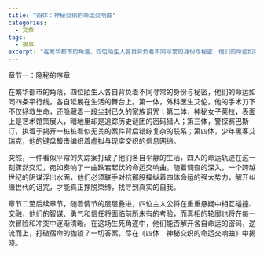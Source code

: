 ```yaml
---
title: "四体：神秘交织的命运交响曲"
categories:
  - 文章
tags:
  - 故事
excerpt: "在繁华都市的角落，四位陌生人各自背负着不同寻常的身份与秘密，他们的命运如同四条平行线，各自延展在生活的舞台上"
---
```


章节一：隐秘的序章

在繁华都市的角落，四位陌生人各自背负着不同寻常的身份与秘密，他们的命运如同四条平行线，各自延展在生活的舞台上。第一体，外科医生艾伦，他的手术刀下不仅拯救生命，还隐藏着一段尘封已久的家族诅咒；第二体，神秘女子莱拉，表面上是艺术馆策展人，暗地里却是追踪历史谜团的密码猎人；第三体，警探赛巴斯汀，执着于揭开一桩桩看似无关的案件背后错综复杂的联系；第四体，少年黑客艾瑞克，他的键盘敲击编织着虚拟与现实交织的信息网络。

突然，一件看似平常的失踪案打破了他们各自平静的生活，四人的命运轨迹在这一刻骤然交汇，宛如奏响了一曲跌宕起伏的命运交响曲。随着调查的深入，一个跨越世纪的阴谋浮出水面，他们必须联手对抗那股操纵着四体命运的强大势力，解开纠缠世代的诅咒，才能真正挣脱束缚，找寻到真实的自我。

章节二至后续章节，随着情节的层层叠进，四位主人公将在重重悬疑中相互碰撞、交融，他们的智谋、勇气和信任将面临前所未有的考验，而真相的轮廓也将在每一次冒险和冲突中逐渐清晰。在这场生死角逐中，他们能否解开各自命运的密码，逆流而上，打破宿命的枷锁？一切答案，尽在《四体：神秘交织的命运交响曲》中揭晓。
